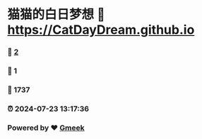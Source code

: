 # 猫猫的白日梦想 :link: https://CatDayDream.github.io 
### :page_facing_up: [2](https://CatDayDream.github.io/tag.html) 
### :speech_balloon: 1 
### :hibiscus: 1737 
### :alarm_clock: 2024-07-23 13:17:36 
### Powered by :heart: [Gmeek](https://github.com/Meekdai/Gmeek)
